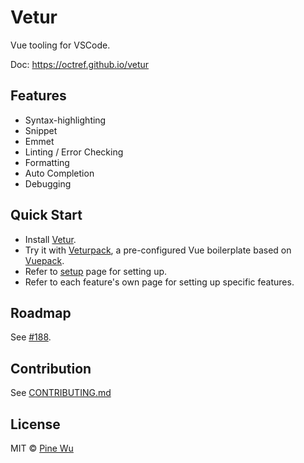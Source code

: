 # Vetur

Vue tooling for VSCode.  

Doc: https://octref.github.io/vetur

## Features

- Syntax-highlighting
- Snippet
- Emmet
- Linting / Error Checking
- Formatting
- Auto Completion
- Debugging

## Quick Start

- Install [Vetur](https://marketplace.visualstudio.com/items?itemName=octref.vetur).
- Try it with [Veturpack](https://github.com/octref/veturpack), a pre-configured Vue boilerplate based on [Vuepack](https://github.com/egoist/vuepack).
- Refer to [setup](docs/setup.md) page for setting up.
- Refer to each feature's own page for setting up specific features.

## Roadmap

See [#188](https://github.com/octref/vetur/issues/188).

## Contribution

See [CONTRIBUTING.md](https://github.com/octref/vetur/blob/master/.github/CONTRIBUTING.md)

## License

MIT © [Pine Wu](https://github.com/octref) 
